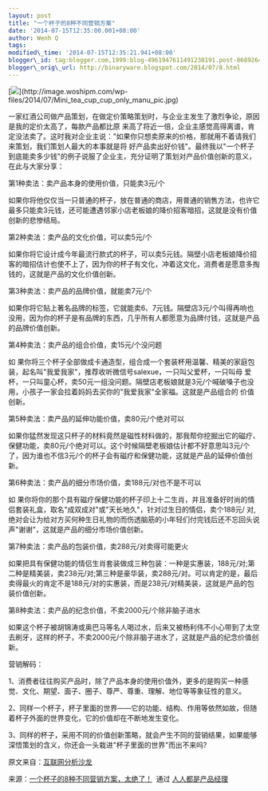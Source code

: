 ```yaml
--- 
layout: post 
title: "一个杯子的8种不同营销方案" 
date: '2014-07-15T12:35:00.001+08:00' 
author: Wenh Q
tags:
modified\_time: '2014-07-15T12:35:21.941+08:00' 
blogger\_id: tag:blogger.com,1999:blog-4961947611491238191.post-8689264492254130005
blogger\_orig\_url: http://binaryware.blogspot.com/2014/07/8.html
---
```

[![](https://images-blogger-opensocial.googleusercontent.com/gadgets/proxy?url=http%3A%2F%2Fimage.woshipm.com%2Fwp-files%2F2014%2F07%2FMini_tea_cup_cup_only_manu_pic.jpg&container=blogger&gadget=a&rewriteMime=image%2F*)](http://image.woshipm.com/wp-files/2014/07/Mini_tea_cup_cup_only_manu_pic.jpg)



一家红酒公司做产品策划，在做定价策略策划时，与企业主发生了激烈争论，原因是我的定价太高了，每款产品都比原
来高了将近一倍，企业主感觉高得离谱，肯定没法卖了。这时我对企业主说："如果你只想卖原来的价格，那就用不着请我们来策划，我们策划人最大的本事就是将
好产品卖出好价钱"。最终我以"一个杯子到底能卖多少钱"的例子说服了企业主，充分证明了策划对产品价值创新的意义，在此与大家分享：



第1种卖法：卖产品本身的使用价值，只能卖3元/个



如果你将他仅仅当一只普通的杯子，放在普通的商店，用普通的销售方法，也许它最多只能卖3元钱，还可能遭遇邻家小店老板娘的降价招客暗招，这就是没有价值创新的悲惨结局。



第2种卖法：卖产品的文化价值，可以卖5元/个　



如果你将它设计成今年最流行款式的杯子，可以卖5元钱。隔壁小店老板娘降价招客的暗招估计也使不上了，因为你的杯子有文化，冲着这文化，消费者是愿意多掏钱的，这就是产品的文化价值创新。



第3种卖法：卖产品的品牌价值，就能卖7元/个　



如果你将它贴上著名品牌的标签，它就能卖6、7元钱。隔壁店3元/个叫得再响也没用，因为你的杯子是有品牌的东西，几乎所有人都愿意为品牌付钱，这就是产品的品牌价值创新。



第4种卖法：卖产品的组合价值，卖15元/个没问题　



如
果你将三个杯子全部做成卡通造型，组合成一个套装杯用温馨、精美的家庭包装，起名叫"我爱我家"，推荐收听微信号salexue，一只叫父爱杯，一只叫母
爱杯，一只叫童心杯，卖50元一组没问题。隔壁店老板娘就是3元/个喊破嗓子也没用，小孩子一家会拉着妈妈去买你的"我爱我家"全家福。这就是产品组合的
价值创新。



第5种卖法：卖产品的延伸功能价值，卖80元/个绝对可以　



如果你猛然发现这只杯子的材料竟然是磁性材料做的，那我帮你挖掘出它的磁疗、保健功能，卖80元/个绝对可以。这个时候隔壁老板娘估计都不好意思叫3元/个了，因为谁也不信3元/个的杯子会有磁疗和保健功能，这就是产品的延伸价值创新。



第6种卖法：卖产品的细分市场价值，卖188元/对也不是不可以　　



如
果你将你的那个具有磁疗保健功能的杯子印上十二生肖，并且准备好时尚的情侣套装礼盒，取名"成双成对"或"天长地久"，针对过生日的情侣，卖个188元/
对,绝对会让为给对方买何种生日礼物的而伤透脑筋的小年轻们付完钱后还不忘回头说声"谢谢"，这就是产品的细分市场价值创新。



第7种卖法：卖产品的包装价值，卖288元/对卖得可能更火　　



如果把具有保健功能的情侣生肖套装做成三种包装：一种是实惠装，188元/对;第二种是精美装，卖238元/对;第三种是豪华装，卖288元/对。可以肯定的是，最后卖得最火的肯定不是188元/对的实惠装，而是238元/对精美装，这就是产品的包装价值创新。



第8种卖法：卖产品的纪念价值，不卖2000元/个除非脑子进水　



如果这个杯子被胡锦涛或奥巴马等名人喝过水，后来又被杨利伟不小心带到了太空去刷牙，这样的杯子，不卖2000元/个除非脑子进水了，这就是产品的纪念价值创新。

营销解码：



1、消费者往往购买产品时，除了产品本身的使用价值外，更多的是购买一种感觉、文化、期望、面子、圈子、尊严、尊重、理解、地位等等象征性的意义。



2、同样一个杯子，杯子里面的世界——它的功能、结构、作用等依然如故，但随着杯子外面的世界变化，它的价值却在不断地发生变化。



3、同样的杯子，采用不同的价值创新策略，就会产生不同的营销结果，如果能够深悟策划的含义，你还会一头栽进"杯子里面的世界"而出不来吗?







原文来自：[互联网分析沙龙](http://www.techxue.com/techxue-7749-1.html)
<div>




</div>

<div>

来源：[一个杯子的8种不同营销方案，太绝了！](http://www.woshipm.com/it/94399.html)  通过 [人人都是产品经理](http://www.woshipm.com/)

</div>

